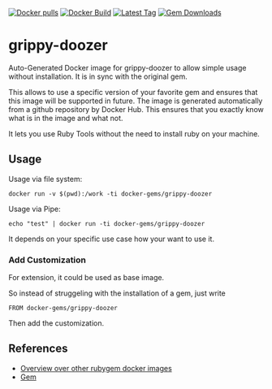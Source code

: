 [![Docker pulls](https://img.shields.io/docker/pulls/rubygem/grippy-doozer.svg)](https://hub.docker.com/r/rubygem/grippy-doozer/)
[![Docker Build](https://img.shields.io/docker/automated/rubygem/grippy-doozer.svg)](https://hub.docker.com/r/rubygem/grippy-doozer/)
[![Latest Tag](https://img.shields.io/github/tag/docker-rubygem/grippy-doozer.svg)](https://hub.docker.com/r/rubygem/grippy-doozer/)
[![Gem Downloads](https://img.shields.io/gem/dt/grippy-doozer.svg)](https://rubygems.org/gems/grippy-doozer/)
# grippy-doozer

Auto-Generated Docker image for grippy-doozer to allow simple usage without installation.
It is in sync with the original gem.

This allows to use a specific version of your favorite gem and ensures that this image will be supported in future.
The image is generated automatically from a github repository by Docker Hub.
This ensures that you exactly know what is in the image and what not.

It lets you use Ruby Tools without the need to install ruby on your machine.

## Usage

Usage via file system:

`docker run -v $(pwd):/work -ti docker-gems/grippy-doozer`

Usage via Pipe:

`echo "test" | docker run -ti docker-gems/grippy-doozer`

It depends on your specific use case how your want to use it.

### Add Customization

For extension, it could be used as base image.

So instead of struggeling with the installation of a gem, just write

`FROM docker-gems/grippy-doozer`

Then add the customization.

## References

 - [Overview over other rubygem docker images](https://github.com/thinkbot/docker-rubygem)
 - [Gem](https://rubygems.org/gems/grippy-doozer/)
